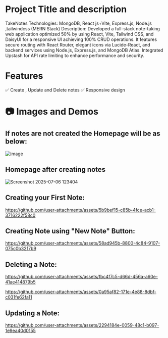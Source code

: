 # Project Title and description
TakeNotes
Technologies: MongoDB, React js+Vite, Express.js, Node.js ,tailwindcss (MERN Stack)
Description: Developed a full-stack note-taking web application optimized 50% by using React, Vite, Tailwind
 CSS, and DaisyUI for a responsive UI achieving 100% CRUD operations. It features secure routing with React
 Router, elegant icons via Lucide-React, and backend services using Node.js, Express.js, and MongoDB Atlas.
 Integrated Upstash for API rate limiting to enhance performance and security.

 # Features
✅ Create , Update and Delete notes
✅ Responsive design

# 📷 Images and Demos
## If notes are not created the Homepage will be as below:
![image](https://github.com/user-attachments/assets/87262360-a63c-4664-9cd6-9a8311f6d38a)


## Homepage after creating notes

![Screenshot 2025-07-06 123404](https://github.com/user-attachments/assets/5c6ed486-cd20-420f-8c89-d13177136e32)

## Creating your First Note:







https://github.com/user-attachments/assets/5b9bef15-c85b-4fce-acb1-3716222f58c0








## Creating Note using "New Note" Button:


https://github.com/user-attachments/assets/58ad945b-8800-4c84-9107-075c0b3217b9


## Deleting a Note:





https://github.com/user-attachments/assets/fbc4f7c5-d66d-456a-a60e-41ae414879b5





https://github.com/user-attachments/assets/0a95af82-171e-4e88-8dbf-c031fe62fa11



## Updating a Note:


https://github.com/user-attachments/assets/2294184e-0059-48c1-b097-1e9ea40d0155


